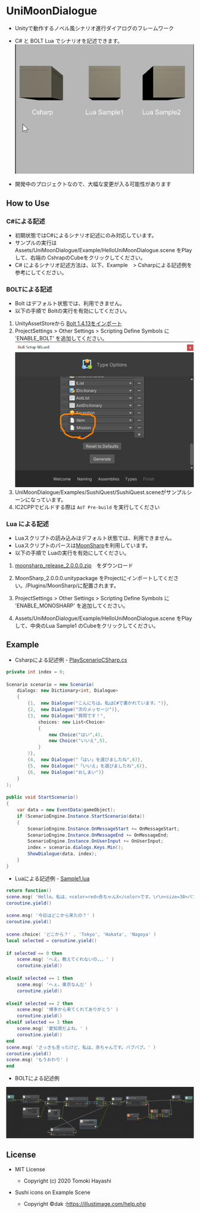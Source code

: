 # UniMoonDialogue

* Unityで動作するノベル風シナリオ進行ダイアログのフレームワーク
* C# と BOLT Lua でシナリオを記述できます。  
    ![](docs/images/UniMoonDialogue.gif)

* 開発中のプロジェクトなので、大幅な変更が入る可能性があります

## How to Use 
### C#による記述
* 初期状態ではC#によるシナリオ記述にのみ対応しています。
* サンプルの実行は Assets/UniMoonDialogue/Example/HelloUniMoonDialogue.scene をPlayして、右端の CshrapのCubeをクリックしてください。
* C# によるシナリオ記述方法は、以下、Example　> Csharpによる記述例を参考にしてください。

### BOLTによる記述
* Bolt はデフォルト状態では、利用できません。
* 以下の手順で Boltの実行を有効にしてください。

1. UnityAssetStoreから [Bolt 1.4.13をインポート](https://assetstore.unity.com/packages/tools/visual-scripting/bolt-163802?locale=ja-JP)
1. ProjectSettings > Other Settings > Scripting Define Symbols に 'ENABLE_BOLT' を追加してください。  
![](docs/images/Bolt_Setup1_TypeOptions.png)
1. UniMoonDialogue/Examples/SushiQuest/SushiQuest.sceneがサンプルシーンになっています。 
1. IC2CPPでビルドする際は `AoT Pre-build` を実行してください



### Lua による記述
* Luaスクリプトの読み込みはデフォルト状態では、利用できません。
* Luaスクリプトのパースは[MoonSharp](https://github.com/moonsharp-devs/moonsharp)を利用しています。
* 以下の手順で Luaの実行を有効にしてください。

1. [moonsharp_release_2.0.0.0.zip](https://github.com/moonsharp-devs/moonsharp/releases/tag/v2.0.0.0)　をダウンロード

2. MoonSharp_2.0.0.0.unitypackage をProjectにインポートしてください。/Plugins/MoonSharp/に配置されます。

3. ProjectSettings > Other Settings > Scripting Define Symbols に 'ENABLE_MONOSHARP' を追加してください。

4. Assets/UniMoonDialogue/Example/HelloUniMoonDialogue.scene をPlayして、中央のLua Sample1 のCubeをクリックしてください。
## Example

* Csharpによる記述例 - [PlayScenarioCSharp.cs](Unity/UniMoonDialogue/Assets/UniMoonDialogue/Examples/Scripts/PlayScenarioCSharp.cs)
```cs
private int index = 0;

Scenario scenario = new Scenario(
    dialogs: new Dictionary<int, Dialogue>
    {
        {1,  new Dialogue("こんにちは。私はC#で書かれています。")},
        {2,  new Dialogue("次のメッセージ")},
        {3,  new Dialogue("質問です！",
            choices: new List<Choice>
            {
                new Choice("はい",4),
                new Choice("いいえ",5),
            }
        )},
        {4,  new Dialogue("「はい」を選びましたね",6)},
        {5,  new Dialogue("「いいえ」を選びましたね",6)},
        {6,  new Dialogue("おしまい")}
    }
);

public void StartScenario()
{
    var data = new EventData(gameObject);
    if (ScenarioEngine.Instance.StartScenario(data))
    {
        ScenarioEngine.Instance.OnMessageStart += OnMessageStart;
        ScenarioEngine.Instance.OnMessageEnd += OnMessageEnd;
        ScenarioEngine.Instance.OnUserInput += OnUserInput;
        index = scenario.dialogs.Keys.Min();
        ShowDialogue(data, index);
    }
}
```

* Luaによる記述例 - [Sample1.lua](Unity/UniMoonDialogue/Assets/UniMoonDialogue/Examples/Resources/Sample1.lua)

```lua
return function()
scene.msg( 'Hello。私は、<color=red>赤ちゃんX</color>です。\r\n<size=30>バブバブ。</size>' )
coroutine.yield()

scene.msg( '今日はどこから来たの？' )
coroutine.yield()
 
scene.choice( 'どこから？' , 'Tokyo', 'Hakata', 'Nagoya' )
local selected = coroutine.yield()

if selected == 0 then
    scene.msg( 'へえ。教えてくれないの、、、' )
    coroutine.yield()

elseif selected == 1 then
    scene.msg( 'へぇ。東京なんだ' )
    coroutine.yield()

elseif selected == 2 then
    scene.msg( '博多から来てくれてありがとう' )
    coroutine.yield()
elseif selected == 3 then
    scene.msg( '愛知県だよね。' )
    coroutine.yield()
end
scene.msg( 'さっきも言ったけど、私は、赤ちゃんです。バブバブ。' )
coroutine.yield()
scene.msg( 'もうおわり' )
end
```

* BOLTによる記述例 

![](docs/images/Bolt_Example.png)
                            
## License
* MIT License
  - Copyright (c) 2020 Tomoki Hayashi

* Sushi icons on Example Scene 
   - Copyright ©dak :https://illustimage.com/help.php
